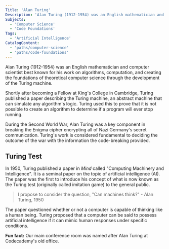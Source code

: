 ```yaml
---
Title: 'Alan Turing'
Description: 'Alan Turing (1912-1954) was an English mathematician and computer scientist best known for his work on algorithms, computation, and creating the foundations of theoretical computer science through the development of the Turing machine. Shortly after becoming a Fellow at Kings College in Cambridge, Turing published a paper describing the Turing machine, an abstract machine that can simulate any algorithms logic. Turing used this to prove that it is not possible to create an algorithm to determine if a program will ever stop running. During the Second World War, Alan Turing was a key component in breaking the Enigma cipher encrypting all of Nazi Germanys secret communication. Turings work is considered fundamental to deciding the outcome of the war with the information the code-breaking provided. In 1950, Turing published a paper in Mind called "Computing Machinery and Intelligence". It is a seminal paper on the topic of artificial intelligence (AI). The paper was the first to introduce his concept of what is now known as the Turing test (originally called imitation game) to the general public. > I propose to consider the question, "Can machines think?" - Alan Turing, 1950 The paper questioned whether or not a computer is capable of thinking like a human being. Turing proposed that a computer can be said to possess artificial intelligence if it can mimic human responses under specific conditions. Fun fact: Our main conference room was named after Alan Turing at Codecademys old office.'
Subjects:
  - 'Computer Science'
  - 'Code Foundations'
Tags:
  - 'Artificial Intelligence'
CatalogContent:
  - 'paths/computer-science'
  - 'paths/code-foundations'
---
```


Alan Turing (1912-1954) was an English mathematician and computer scientist best known for his work on algorithms, computation, and creating the foundations of theoretical computer science through the development of the Turing machine.

Shortly after becoming a Fellow at King's College in Cambridge, Turing published a paper describing the Turing machine, an abstract machine that can simulate any algorithm's logic. Turing used this to prove that it is not possible to create an algorithm to determine if a program will ever stop running.

During the Second World War, Alan Turing was a key component in breaking the Enigma cipher encrypting all of Nazi Germany's secret communication. Turing's work is considered fundamental to deciding the outcome of the war with the information the code-breaking provided.

## Turing Test

In 1950, Turing published a paper in _Mind_ called "Computing Machinery and Intelligence". It is a seminal paper on the topic of artificial intelligence (AI). The paper was the first to introduce his concept of what is now known as the Turing test (originally called imitation game) to the general public.

> I propose to consider the question, "Can machines think?" - Alan Turing, 1950

The paper questioned whether or not a computer is capable of thinking like a human being. Turing proposed that a computer can be said to possess artificial intelligence if it can mimic human responses under specific conditions.

**Fun fact:** Our main conference room was named after Alan Turing at Codecademy's old office.
